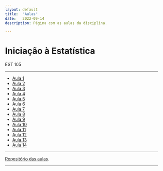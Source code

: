 ```yaml
---
layout: default
title:  "Aulas"
date:   2022-09-14
description: Página com as aulas da disciplina.

---
```


<h1 class="pageTitle">Iniciação à Estatística</h1>
<p class="intro">EST 105</p>


---

* [Aula 1][aula1] 
* [Aula 2][aula2]
* [Aula 3][aula3]
* [Aula 4][aula4] 
* [Aula 5][aula5]
* [Aula 6][aula6]
* [Aula 7][aula7] 
* [Aula 8][aula8]
* [Aula 9][aula9]
* [Aula 10][aula10] 
* [Aula 11][aula11]
* [Aula 12][aula12]
* [Aula 13][aula13] 
* [Aula 14][aula14]


---

[Repositório das aulas][EST105-gh].

---

[EST105-gh]:https://github.com/ufvest/ufvest.github.io/tree/master/Aulas_EST105
[aula1]:    https://raw.githack.com/ufvest/ufvest.github.io/master/Aulas_EST105/Aula1.pdf
[aula2]:    https://raw.githack.com/ufvest/ufvest.github.io/master/Aulas_EST105/Aula2.pdf
[aula3]:    https://raw.githack.com/ufvest/ufvest.github.io/master/Aulas_EST105/Aula3.pdf
[aula4]:    https://raw.githack.com/ufvest/ufvest.github.io/master/Aulas_EST105/Aula4.pdf
[aula5]:    https://raw.githack.com/ufvest/ufvest.github.io/master/Aulas_EST105/Aula5.pdf
[aula6]:    https://raw.githack.com/ufvest/ufvest.github.io/master/Aulas_EST105/Aula6.pdf
[aula7]:    https://raw.githack.com/ufvest/ufvest.github.io/master/Aulas_EST105/Aula7.pdf
[aula8]:    https://raw.githack.com/ufvest/ufvest.github.io/master/Aulas_EST105/Aula8.pdf
[aula9]:    https://raw.githack.com/ufvest/ufvest.github.io/master/Aulas_EST105/Aula9.pdf
[aula10]:    https://raw.githack.com/ufvest/ufvest.github.io/master/Aulas_EST105/Aula10.pdf
[aula11]:    https://raw.githack.com/ufvest/ufvest.github.io/master/Aulas_EST105/Aula11.pdf
[aula12]:    https://raw.githack.com/ufvest/ufvest.github.io/master/Aulas_EST105/Aula12.pdf
[aula13]:    https://raw.githack.com/ufvest/ufvest.github.io/master/Aulas_EST105/Aula13.pdf
[aula14]:    https://raw.githack.com/ufvest/ufvest.github.io/master/Aulas_EST105/Aula14.pdf


[aulaR]:   https://raw.githack.com/ufvest/ufvest.github.io/master/Aulas_EST105/Curso_R/Aula1_Slidy.html
